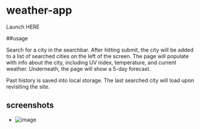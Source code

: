 # weather-app

Launch HERE

##usage

Search for a city in the searchbar. After hitting submit, the city will be added to a list of searched cities on the left of the screen. The page will populate with info about the city, including UV index, temperature, and current weather. Underneath, the page will show a 5-day forecast.

Past history is saved into local storage. The last searched city will load upon revisiting the site. 

## screenshots

 - ![image](https://user-images.githubusercontent.com/24512590/71652236-395ecf80-2ce1-11ea-88d3-6dd85007ba24.png)